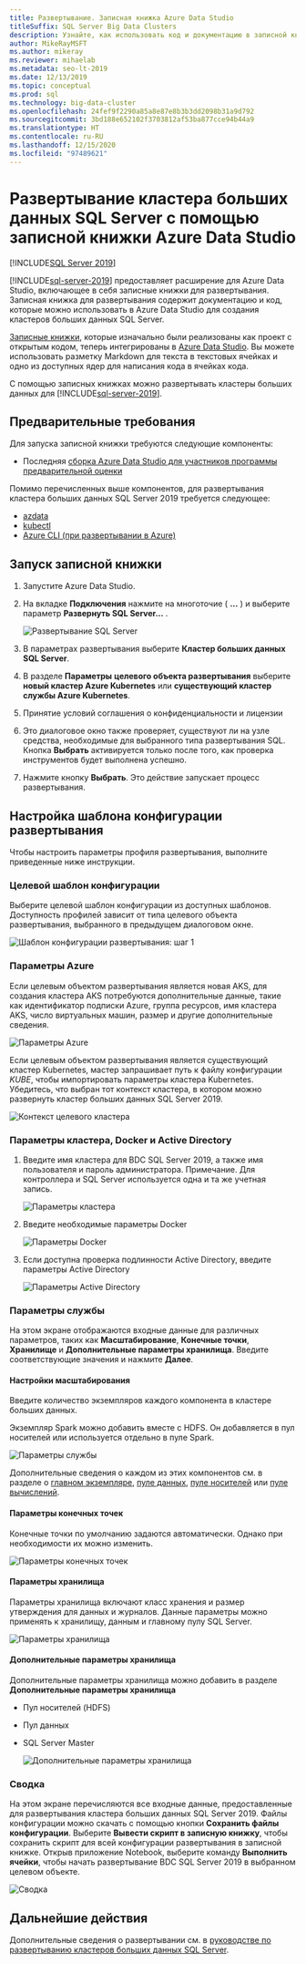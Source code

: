 ```yaml
---
title: Развертывание. Записная книжка Azure Data Studio
titleSuffix: SQL Server Big Data Clusters
description: Узнайте, как использовать код и документацию в записной книжке из Azure Data Studio для развертывания кластера больших данных SQL Server.
author: MikeRayMSFT
ms.author: mikeray
ms.reviewer: mihaelab
ms.metadata: seo-lt-2019
ms.date: 12/13/2019
ms.topic: conceptual
ms.prod: sql
ms.technology: big-data-cluster
ms.openlocfilehash: 24fef9f2290a85a8e87e8b3b3dd2098b31a9d792
ms.sourcegitcommit: 3bd188e652102f3703812af53ba877cce94b44a9
ms.translationtype: HT
ms.contentlocale: ru-RU
ms.lasthandoff: 12/15/2020
ms.locfileid: "97489621"
---
```

# <a name="deploy-sql-server-big-data-cluster-with-azure-data-studio-notebook"></a>Развертывание кластера больших данных SQL Server с помощью записной книжки Azure Data Studio

[!INCLUDE[SQL Server 2019](../includes/applies-to-version/sqlserver2019.md)]

[!INCLUDE[sql-server-2019](../includes/sssqlv15-md.md)] предоставляет расширение для Azure Data Studio, включающее в себя записные книжки для развертывания. Записная книжка для развертывания содержит документацию и код, которые можно использовать в Azure Data Studio для создания кластеров больших данных SQL Server.

[Записные книжки](../azure-data-studio/notebooks/notebooks-guidance.md), которые изначально были реализованы как проект с открытым кодом, теперь интегрированы в [Azure Data Studio](../azure-data-studio/download-azure-data-studio.md?view=sql-server-ver15). Вы можете использовать разметку Markdown для текста в текстовых ячейках и одно из доступных ядер для написания кода в ячейках кода.

С помощью записных книжках можно развертывать кластеры больших данных для [!INCLUDE[sql-server-2019](../includes/sssqlv15-md.md)].

## <a name="prerequisites"></a>Предварительные требования

Для запуска записной книжки требуются следующие компоненты:

* Последняя [сборка Azure Data Studio для участников программы предварительной оценки](https://github.com/microsoft/azuredatastudio#try-out-the-latest-insiders-build-from-master)

Помимо перечисленных выше компонентов, для развертывания кластера больших данных SQL Server 2019 требуется следующее:

* [azdata](../azdata/install/deploy-install-azdata.md)
* [kubectl](https://kubernetes.io/docs/tasks/tools/install-kubectl/#install-kubectl-binary-using-native-package-management)
* [Azure CLI (при развертывании в Azure)](/cli/azure/install-azure-cli)

## <a name="launch-the-notebook"></a>Запуск записной книжки

1. Запустите Azure Data Studio.

2. На вкладке **Подключения** нажмите на многоточие ( **...** ) и выберите параметр **Развернуть SQL Server...** .

   ![Развертывание SQL Server](media/notebooks-deploy/deploy-notebooks.png)

3. В параметрах развертывания выберите **Кластер больших данных SQL Server**.

4. В разделе **Параметры** **целевого объекта развертывания** выберите **новый кластер Azure Kubernetes** или **существующий кластер службы Azure Kubernetes**.

5. Принятие условий соглашения о конфиденциальности и лицензии

6. Это диалоговое окно также проверяет, существуют ли на узле средства, необходимые для выбранного типа развертывания SQL. Кнопка **Выбрать** активируется только после того, как проверка инструментов будет выполнена успешно.

7. Нажмите кнопку **Выбрать**. Это действие запускает процесс развертывания.

## <a name="set-deployment-configuration-template"></a>Настройка шаблона конфигурации развертывания

Чтобы настроить параметры профиля развертывания, выполните приведенные ниже инструкции.

### <a name="target-configuration-template"></a>Целевой шаблон конфигурации

Выберите целевой шаблон конфигурации из доступных шаблонов. Доступность профилей зависит от типа целевого объекта развертывания, выбранного в предыдущем диалоговом окне.

   ![Шаблон конфигурации развертывания: шаг 1](media/notebooks-deploy/deployment-configuration-template.png)

### <a name="azure-settings"></a>Параметры Azure

Если целевым объектом развертывания является новая AKS, для создания кластера AKS потребуются дополнительные данные, такие как идентификатор подписки Azure, группа ресурсов, имя кластера AKS, число виртуальных машин, размер и другие дополнительные сведения.

   ![Параметры Azure](media/notebooks-deploy/azure-settings.png)

Если целевым объектом развертывания является существующий кластер Kubernetes, мастер запрашивает путь к файлу конфигурации *KUBE*, чтобы импортировать параметры кластера Kubernetes. Убедитесь, что выбран тот контекст кластера, в котором можно развернуть кластер больших данных SQL Server 2019.

   ![Контекст целевого кластера](media/notebooks-deploy/target-cluster-context.png)

### <a name="cluster-docker-and-ad-settings"></a>Параметры кластера, Docker и Active Directory

1. Введите имя кластера для BDC SQL Server 2019, а также имя пользователя и пароль администратора.
Примечание. Для контроллера и SQL Server используется одна и та же учетная запись.

   ![Параметры кластера](media/notebooks-deploy/cluster-settings.png)

2. Введите необходимые параметры Docker

   ![Параметры Docker](media/notebooks-deploy/docker-settings.png)

3. Если доступна проверка подлинности Active Directory, введите параметры Active Directory

   ![Параметры Active Directory](media/notebooks-deploy/active-directory-settings.png)

### <a name="service-settings"></a>Параметры службы

На этом экране отображаются входные данные для различных параметров, таких как **Масштабирование**, **Конечные точки**, **Хранилище** и **Дополнительные параметры хранилища**. Введите соответствующие значения и нажмите **Далее**.

#### <a name="scale-settings"></a>Настройки масштабирования

Введите количество экземпляров каждого компонента в кластере больших данных.

Экземпляр Spark можно добавить вместе с HDFS. Он добавляется в пул носителей или используется отдельно в пуле Spark.

   ![Параметры службы](media/notebooks-deploy/service-settings.png)

Дополнительные сведения о каждом из этих компонентов см. в разделе о [главном экземпляре](concept-master-instance.md), [пуле данных](concept-data-pool.md), [пуле носителей](concept-storage-pool.md) или [пуле вычислений](concept-compute-pool.md).

#### <a name="endpoint-settings"></a>Параметры конечных точек

Конечные точки по умолчанию задаются автоматически. Однако при необходимости их можно изменить.

   ![Параметры конечных точек](media/notebooks-deploy/endpoint-settings.png)

#### <a name="storage-settings"></a>Параметры хранилища

Параметры хранилища включают класс хранения и размер утверждения для данных и журналов. Данные параметры можно применять к хранилищу, данным и главному пулу SQL Server.

   ![Параметры хранилища](media/notebooks-deploy/storage-settings.png)

#### <a name="advanced-storage-settings"></a>Дополнительные параметры хранилища

Дополнительные параметры хранилища можно добавить в разделе **Дополнительные параметры хранилища**

* Пул носителей (HDFS)
* Пул данных
* SQL Server Master

   ![Дополнительные параметры хранилища](media/notebooks-deploy/advanced-storage-settings.png)

### <a name="summary"></a>Сводка

На этом экране перечисляются все входные данные, предоставленные для развертывания кластера больших данных SQL Server 2019. Файлы конфигурации можно скачать с помощью кнопки **Сохранить файлы конфигурации**. Выберите **Вывести скрипт в записную книжку**, чтобы сохранить скрипт для всей конфигурации развертывания в записной книжке. Открыв приложение Notebook, выберите команду **Выполнить ячейки**, чтобы начать развертывание BDC SQL Server 2019 в выбранном целевом объекте.

   ![Сводка](media/notebooks-deploy/deploy-sql-server-big-data-cluster-on-a-new-AKS-cluster.png)

## <a name="next-steps"></a>Дальнейшие действия

Дополнительные сведения о развертывании см. в [руководстве по развертыванию кластеров больших данных SQL Server](deployment-guidance.md).